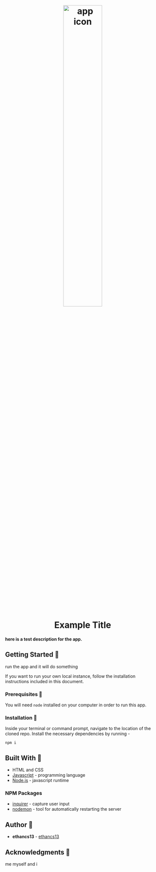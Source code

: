 
<h1 align="center">
<img src="https://upload.wikimedia.org/wikipedia/commons/8/85/Logo-Test.png" alt="app icon" style="width:50%;"/>
</h1>
<h1 align="center">Example Title</h1>

#### here is a test description for the app.

## Getting Started 🌱

run the app and it will do something

If you want to run your own local instance, follow the installation instructions included in this document.


### Prerequisites 📂
You will need `node` installed on your computer in order to run this app.

### Installation 📁
Inside your terminal or command prompt, navigate to the location of the cloned repo. Install the necessary dependencies by running - 
```
npm i
```


## Built With 🌱
* HTML and CSS
* [Javascript](https://www.javascript.com/) - programming language
* [Node.js](https://nodejs.org/en/) - javascript runtime

### NPM Packages
* [inquirer](https://www.npmjs.com/package/inquirer) - capture user input 
* [nodemon](https://www.npmjs.com/package/nodemon) - tool for automatically restarting the server 


## Author 🔑
* **ethancs13** - [ethancs13](https://github.com/ethancs13)

## Acknowledgments 🙏
me myself and i
